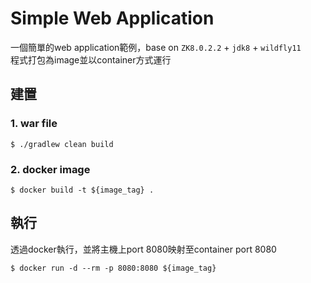 # Simple Web Application

一個簡單的web application範例，base on `ZK8.0.2.2` + `jdk8` + `wildfly11`  
程式打包為image並以container方式運行


## 建置

### 1. war file

```shell
$ ./gradlew clean build
```

### 2. docker image

```shell
$ docker build -t ${image_tag} .
```

## 執行

透過docker執行，並將主機上port 8080映射至container port 8080
```shell
$ docker run -d --rm -p 8080:8080 ${image_tag}
```
